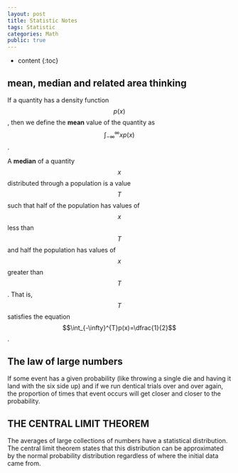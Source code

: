 ```yaml
---
layout: post
title: Statistic Notes
tags: Statistic
categories: Math
public: true
---
```


* content
{:toc}

## mean, median and related area thinking

If a quantity has a density function $$p(x)$$, then we define the **mean** value of the quantity as $$\int_{-\infty}^{\infty}xp(x)$$.

A **median** of a quantity $$x$$ distributed through a population is a value $$T$$ such that half of the population has values of $$x$$ less than $$T$$ and half the population has values of $$x$$ greater than $$T$$. That is, $$T$$ satisfies the equation $$\int_{-\infty}^{T}p(x)=\dfrac{1}{2}$$.

## The law of large  numbers

If some event has a given probability (like throwing a single die and having it land with the six side up) and if we run  dentical trials over and over again, the proportion of times that event occurs will get closer and closer to the probability.

## THE  CENTRAL LIMIT  THEOREM

The averages of large collections of numbers have a statistical distribution. The central limit theorem states that this  distribution can be approximated by the normal probability distribution regardless of where the initial data came from.

